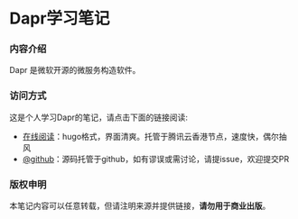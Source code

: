 # Dapr学习笔记

### 内容介绍

Dapr 是微软开源的微服务构造软件。

### 访问方式

这是个人学习Dapr的笔记，请点击下面的链接阅读:

- [在线阅读](https://skyao.io/learning-dapr/)：hugo格式，界面清爽。托管于腾讯云香港节点，速度快，偶尔抽风
- [@github](https://github.com/skyao/learning-dapr/)：源码托管于github，如有谬误或需讨论，请提issue，欢迎提交PR

### 版权申明

本笔记内容可以任意转载，但请注明来源并提供链接，**请勿用于商业出版**。

